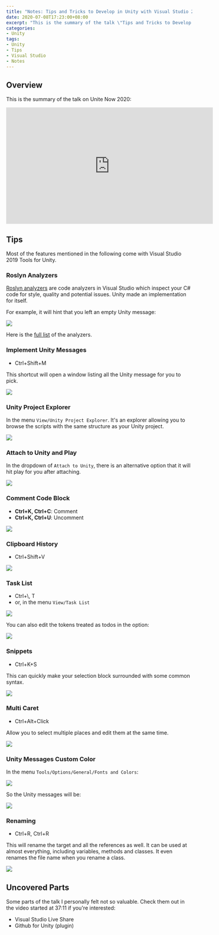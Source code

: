 ```yaml
---
title: "Notes: Tips and Tricks to Develop in Unity with Visual Studio 2019"
date: 2020-07-08T17:23:00+08:00
excerpt: "This is the summary of the talk \"Tips and Tricks to Develop in Unity with Visual Studio 2019\" on Unite Now 2020."
categories:
- Unity
tags:
- Unity
- Tips
- Visual Studio
- Notes
---
```


## Overview

This is the summary of the talk on Unite Now 2020:

<iframe width="560" height="315" src="https://www.youtube.com/embed/KH0nqTpOVuM" frameborder="0" allow="accelerometer; autoplay; encrypted-media; gyroscope; picture-in-picture" allowfullscreen></iframe>

## Tips

Most of the features mentioned in the following come with Visual Studio 2019 Tools for Unity.

### Roslyn Analyzers

[Roslyn analyzers](https://docs.microsoft.com/en-us/visualstudio/code-quality/roslyn-analyzers-overview?view=vs-2019) are code analyzers in Visual Studio which inspect your C# code for style, quality and potential issues. Unity made an implementation for itself.

For example, it will hint that you left an empty Unity message:

![](../assets/images/2020-07-07-17-08-21.png)

Here is the [full list](https://github.com/microsoft/Microsoft.Unity.Analyzers/blob/master/doc/index.md) of the analyzers.

### Implement Unity Messages

- Ctrl+Shift+M

This shortcut will open a window listing all the Unity message for you to pick.

![](../assets/images/2020-07-07-17-13-56.png)

### Unity Project Explorer

In the menu `View/Unity Project Explorer`. It's an explorer allowing you to browse the scripts with the same structure as your Unity project.

![](../assets/images/2020-07-07-17-21-35.png)

### Attach to Unity and Play

In the dropdown of `Attach to Unity`, there is an alternative option that it will hit play for you after attaching.

![](../assets/images/2020-07-07-17-27-41.png)

### Comment Code Block

- **Ctrl+K, Ctrl+C**: Comment
- **Ctrl+K, Ctrl+U**: Uncomment

![](../assets/images/2020-07-08-17-42-27.png)

### Clipboard History

- Ctrl+Shift+V

![](../assets/images/2020-07-07-18-04-42.png)

### Task List

- Ctrl+\\, T
- or, in the menu `View/Task List`

![](../assets/images/2020-07-07-18-12-22.png)

You can also edit the tokens treated as todos in the option:

![](../assets/images/2020-07-07-18-15-26.png)

### Snippets

- Ctrl+K+S

This can quickly make your selection block surrounded with some common syntax.

![](../assets/images/2020-07-08-16-23-43.png)

### Multi Caret

- Ctrl+Alt+Click

Allow you to select multiple places and edit them at the same time.

![](../assets/images/2020-07-08-16-42-07.png)

### Unity Messages Custom Color

In the menu `Tools/Options/General/Fonts and Colors`:

![](../assets/images/2020-07-08-16-48-52.png)

So the Unity messages will be:

![](../assets/images/2020-07-08-16-50-22.png)

### Renaming

- Ctrl+R, Ctrl+R

This will rename the target and all the references as well. It can be used at almost everything, including variables, methods and classes. It even renames the file name when you rename a class.

![](../assets/images/2020-07-08-17-03-30.png)

## Uncovered Parts

Some parts of the talk I personally felt not so valuable. Check them out in the video started at 37:11 if you're interested:

- Visual Studio Live Share
- Github for Unity (plugin)